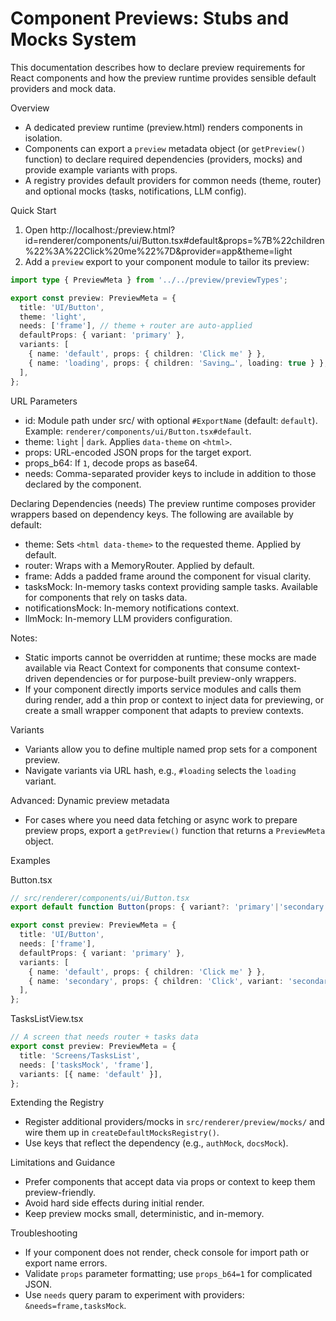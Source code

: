 # Component Previews: Stubs and Mocks System

This documentation describes how to declare preview requirements for React components and how the preview runtime provides sensible default providers and mock data.

Overview
- A dedicated preview runtime (preview.html) renders components in isolation.
- Components can export a `preview` metadata object (or `getPreview()` function) to declare required dependencies (providers, mocks) and provide example variants with props.
- A registry provides default providers for common needs (theme, router) and optional mocks (tasks, notifications, LLM config).

Quick Start
1. Open http://localhost:<vite-port>/preview.html?id=renderer/components/ui/Button.tsx#default&props=%7B%22children%22%3A%22Click%20me%22%7D&provider=app&theme=light
2. Add a `preview` export to your component module to tailor its preview:

```ts
import type { PreviewMeta } from '../../preview/previewTypes';

export const preview: PreviewMeta = {
  title: 'UI/Button',
  theme: 'light',
  needs: ['frame'], // theme + router are auto-applied
  defaultProps: { variant: 'primary' },
  variants: [
    { name: 'default', props: { children: 'Click me' } },
    { name: 'loading', props: { children: 'Saving…', loading: true } },
  ],
};
```

URL Parameters
- id: Module path under src/ with optional `#ExportName` (default: `default`). Example: `renderer/components/ui/Button.tsx#default`.
- theme: `light` | `dark`. Applies `data-theme` on `<html>`.
- props: URL-encoded JSON props for the target export.
- props_b64: If `1`, decode props as base64.
- needs: Comma-separated provider keys to include in addition to those declared by the component.

Declaring Dependencies (needs)
The preview runtime composes provider wrappers based on dependency keys. The following are available by default:
- theme: Sets `<html data-theme>` to the requested theme. Applied by default.
- router: Wraps with a MemoryRouter. Applied by default.
- frame: Adds a padded frame around the component for visual clarity.
- tasksMock: In-memory tasks context providing sample tasks. Available for components that rely on tasks data.
- notificationsMock: In-memory notifications context.
- llmMock: In-memory LLM providers configuration.

Notes:
- Static imports cannot be overridden at runtime; these mocks are made available via React Context for components that consume context-driven dependencies or for purpose-built preview-only wrappers.
- If your component directly imports service modules and calls them during render, add a thin prop or context to inject data for previewing, or create a small wrapper component that adapts to preview contexts.

Variants
- Variants allow you to define multiple named prop sets for a component preview.
- Navigate variants via URL hash, e.g., `#loading` selects the `loading` variant.

Advanced: Dynamic preview metadata
- For cases where you need data fetching or async work to prepare preview props, export a `getPreview()` function that returns a `PreviewMeta` object.

Examples

Button.tsx
```ts
// src/renderer/components/ui/Button.tsx
export default function Button(props: { variant?: 'primary'|'secondary'; loading?: boolean; children?: React.ReactNode }) { /* ... */ }

export const preview: PreviewMeta = {
  title: 'UI/Button',
  needs: ['frame'],
  defaultProps: { variant: 'primary' },
  variants: [
    { name: 'default', props: { children: 'Click me' } },
    { name: 'secondary', props: { children: 'Click', variant: 'secondary' } },
  ],
};
```

TasksListView.tsx
```ts
// A screen that needs router + tasks data
export const preview: PreviewMeta = {
  title: 'Screens/TasksList',
  needs: ['tasksMock', 'frame'],
  variants: [{ name: 'default' }],
};
```

Extending the Registry
- Register additional providers/mocks in `src/renderer/preview/mocks/` and wire them up in `createDefaultMocksRegistry()`.
- Use keys that reflect the dependency (e.g., `authMock`, `docsMock`).

Limitations and Guidance
- Prefer components that accept data via props or context to keep them preview-friendly.
- Avoid hard side effects during initial render.
- Keep preview mocks small, deterministic, and in-memory.

Troubleshooting
- If your component does not render, check console for import path or export name errors.
- Validate `props` parameter formatting; use `props_b64=1` for complicated JSON.
- Use `needs` query param to experiment with providers: `&needs=frame,tasksMock`.
